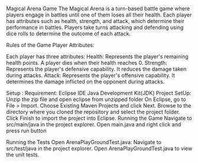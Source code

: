 Magical Arena Game
The Magical Arena is a turn-based battle game where players engage in battles until one of them loses all their health. Each player has attributes such as health, strength, and attack, which determine their performance in battles. Players take turns attacking and defending using dice rolls to determine the outcome of each attack.

Rules of the Game
Player Attributes:

Each player has three attributes:
Health: Represents the player's remaining health points. A player dies when their health reaches 0.
Strength: Represents the player's defensive capability. It reduces the damage taken during attacks.
Attack: Represents the player's offensive capability. It determines the damage inflicted on the opponent during attacks.

Setup :
Requirement:
Eclipse IDE
Java Development Kit(JDK)
Project SetUp:
Unzip the zip file and open eclipse from unzipped folder
On Eclipse, go to File > Import.
Choose Existing Maven Projects and click Next.
Browse to the directory where you cloned the repository and select the project folder.
Click Finish to import the project into Eclipse.
Running the Game
Navigate to src/main/java in the project explorer.
Open main.java and right click and press run button

Running the Tests
Open ArenaPlayGroundTest.java:
Navigate to src/test/java in the project explorer.
Open ArenaPlayGroundTest.java to view the unit tests.